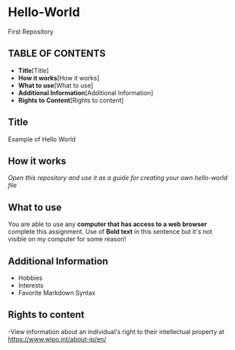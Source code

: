 # Hello-World
First Repository
## TABLE OF CONTENTS
- **Title**[Title]
- **How it works**[How it works]
- **What to use**[What to use]
- **Additional Information**[Additional Information]
- **Rights to Content**[Rights to content]

## Title
Example of Hello World

## How it works
*Open this repository and use it as a guide for creating your own hello-world file*

## What to use
You are able to use any **computer that has access to a web browser** complete this assignment. Use of **Bold text** in this sentence but it's not visible on my computer for some reason! 

## Additional Information
- Hobbies
- Interests
- Favorite Markdown Syntax

## Rights to content
-View information about an individual's right to their intellectual property at https://www.wipo.int/about-ip/en/
